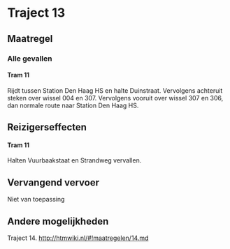 # Traject 13
## Maatregel
### Alle gevallen

#### Tram 11
Rijdt tussen Station Den Haag HS en halte Duinstraat. Vervolgens achteruit steken over wissel 004 en 307. Vervolgens vooruit over wissel 307 en 306, dan normale route naar Station Den Haag HS.

## Reizigerseffecten

#### Tram 11
Halten Vuurbaakstaat en Strandweg vervallen.

## Vervangend vervoer
Niet van toepassing

## Andere mogelijkheden
Traject 14.
http://htmwiki.nl/#!maatregelen/14.md
